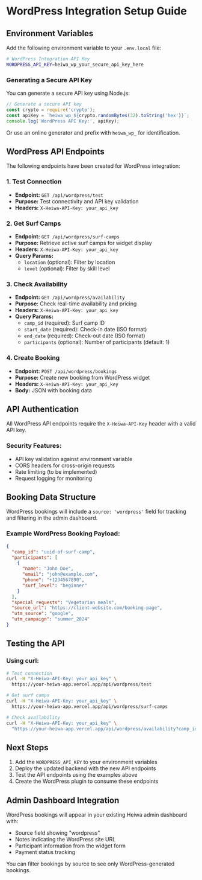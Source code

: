 # WordPress Integration Setup Guide

## Environment Variables

Add the following environment variable to your `.env.local` file:

```bash
# WordPress Integration API Key
WORDPRESS_API_KEY=heiwa_wp_your_secure_api_key_here
```

### Generating a Secure API Key

You can generate a secure API key using Node.js:

```javascript
// Generate a secure API key
const crypto = require('crypto');
const apiKey = `heiwa_wp_${crypto.randomBytes(32).toString('hex')}`;
console.log('WordPress API Key:', apiKey);
```

Or use an online generator and prefix with `heiwa_wp_` for identification.

## WordPress API Endpoints

The following endpoints have been created for WordPress integration:

### 1. Test Connection
- **Endpoint:** `GET /api/wordpress/test`
- **Purpose:** Test connectivity and API key validation
- **Headers:** `X-Heiwa-API-Key: your_api_key`

### 2. Get Surf Camps
- **Endpoint:** `GET /api/wordpress/surf-camps`
- **Purpose:** Retrieve active surf camps for widget display
- **Headers:** `X-Heiwa-API-Key: your_api_key`
- **Query Params:**
  - `location` (optional): Filter by location
  - `level` (optional): Filter by skill level

### 3. Check Availability
- **Endpoint:** `GET /api/wordpress/availability`
- **Purpose:** Check real-time availability and pricing
- **Headers:** `X-Heiwa-API-Key: your_api_key`
- **Query Params:**
  - `camp_id` (required): Surf camp ID
  - `start_date` (required): Check-in date (ISO format)
  - `end_date` (required): Check-out date (ISO format)
  - `participants` (optional): Number of participants (default: 1)

### 4. Create Booking
- **Endpoint:** `POST /api/wordpress/bookings`
- **Purpose:** Create new booking from WordPress widget
- **Headers:** `X-Heiwa-API-Key: your_api_key`
- **Body:** JSON with booking data

## API Authentication

All WordPress API endpoints require the `X-Heiwa-API-Key` header with a valid API key.

### Security Features:
- API key validation against environment variable
- CORS headers for cross-origin requests
- Rate limiting (to be implemented)
- Request logging for monitoring

## Booking Data Structure

WordPress bookings will include a `source: 'wordpress'` field for tracking and filtering in the admin dashboard.

### Example WordPress Booking Payload:
```json
{
  "camp_id": "uuid-of-surf-camp",
  "participants": [
    {
      "name": "John Doe",
      "email": "john@example.com",
      "phone": "+1234567890",
      "surf_level": "beginner"
    }
  ],
  "special_requests": "Vegetarian meals",
  "source_url": "https://client-website.com/booking-page",
  "utm_source": "google",
  "utm_campaign": "summer_2024"
}
```

## Testing the API

### Using curl:

```bash
# Test connection
curl -H "X-Heiwa-API-Key: your_api_key" \
  https://your-heiwa-app.vercel.app/api/wordpress/test

# Get surf camps
curl -H "X-Heiwa-API-Key: your_api_key" \
  https://your-heiwa-app.vercel.app/api/wordpress/surf-camps

# Check availability
curl -H "X-Heiwa-API-Key: your_api_key" \
  "https://your-heiwa-app.vercel.app/api/wordpress/availability?camp_id=uuid&start_date=2024-06-01&end_date=2024-06-07&participants=2"
```

## Next Steps

1. Add the `WORDPRESS_API_KEY` to your environment variables
2. Deploy the updated backend with the new API endpoints
3. Test the API endpoints using the examples above
4. Create the WordPress plugin to consume these endpoints

## Admin Dashboard Integration

WordPress bookings will appear in your existing Heiwa admin dashboard with:
- Source field showing "wordpress"
- Notes indicating the WordPress site URL
- Participant information from the widget form
- Payment status tracking

You can filter bookings by source to see only WordPress-generated bookings.
